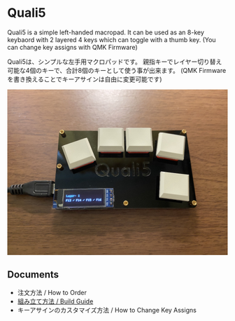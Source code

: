 # Quali5
Quali5 is a simple left-handed macropad.
It can be used as an 8-key keybaord with 2 layered 4 keys which can toggle with a thumb key.
(You can change key assigns with QMK Firmware)

Quali5は、シンプルな左手用マクロパッドです。
親指キーでレイヤー切り替え可能な4個のキーで、合計8個のキーとして使う事が出来ます。
(QMK Firmwareを書き換えることでキーアサインは自由に変更可能です)

![quali5-top](https://raw.githubusercontent.com/tamano/quali5/main/img/IMG_2065.jpg)

## Documents
- 注文方法 / How to Order
- [組み立て方法 / Build Guide](doc/build_guide.md)
- キーアサインのカスタマイズ方法 / How to Change Key Assigns

